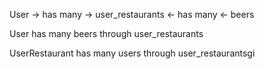User -> has many -> user_restaurants <- has many <- beers

User has many beers through user_restaurants

UserRestaurant has many users through user_restaurantsgi